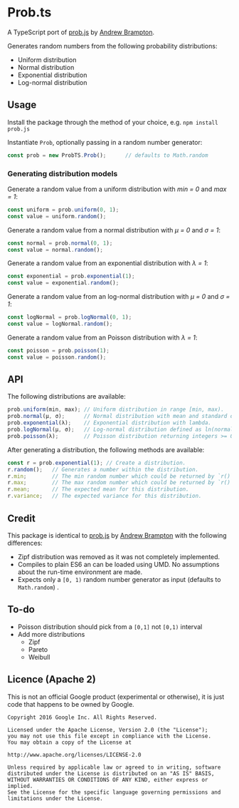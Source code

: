 Prob.ts
=======
A TypeScript port of [prob.js](https://github.com/bramp/prob.js) by [Andrew Brampton](https://bramp.net).

Generates random numbers from the following probability distributions:

 - Uniform distribution
 - Normal distribution
 - Exponential distribution
 - Log-normal distribution

Usage
-----

Install the package through the method of your choice, e.g. `npm install prob.js`

Instantiate `Prob`, optionally passing in a random number generator:

```javascript
const prob = new ProbTS.Prob();      // defaults to Math.random
```

### Generating distribution models

Generate a random value from a uniform distribution with _min = 0_ and _max = 1_:

```javascript
const uniform = prob.uniform(0, 1);
const value = uniform.random();
```

Generate a random value from a normal distribution with _μ = 0_ and _σ = 1_:

```javascript
const normal = prob.normal(0, 1);
const value = normal.random();
```

Generate a random value from an exponential distribution with _λ = 1_:

```javascript
const exponential = prob.exponential(1);
const value = exponential.random();
```

Generate a random value from an log-normal distribution with _μ = 0_ and _σ = 1_:

```javascript
const logNormal = prob.logNormal(0, 1);
const value = logNormal.random();
```

Generate a random value from an Poisson distribution with _λ = 1_:

```javascript
const poisson = prob.poisson(1);
const value = poisson.random();
```

API
---

The following distributions are available:

```javascript
prob.uniform(min, max); // Uniform distribution in range [min, max).
prob.normal(μ, σ);      // Normal distribution with mean and standard deviation.
prob.exponential(λ);    // Exponential distribution with lambda.
prob.logNormal(μ, σ);   // Log-normal distribution defined as ln(normal(μ, σ)).
prob.poisson(λ);        // Poisson distribution returning integers >= 0.
```

After generating a distribution, the following methods are available:

```javascript
const r = prob.exponential(1); // Create a distribution.
r.random();   // Generates a number within the distribution.
r.min;        // The min random number which could be returned by `r()` (inclusive).
r.max;        // The max random number which could be returned by `r()` (exclusive).
r.mean;       // The expected mean for this distribution.
r.variance;   // The expected variance for this distribution.
```

Credit
------

This package is identical to [prob.js](https://github.com/bramp/prob.js) by [Andrew Brampton](https://bramp.net) with 
the following differences:

 - Zipf distribution was removed as it was not completely implemented.
 - Compiles to plain ES6 an can be loaded using UMD. No assumptions about the run-time environment are made.
 - Expects only a `[0, 1)` random number generator as input (defaults to `Math.random`) .

To-do
-----

 - Poisson distribution should pick from a `[0,1]` not `[0,1)` interval
 - Add more distributions
    - Zipf
    - Pareto
    - Weibull

Licence (Apache 2)
------------------
This is not an official Google product (experimental or otherwise), it is just code that happens to be owned by Google.

```
Copyright 2016 Google Inc. All Rights Reserved.

Licensed under the Apache License, Version 2.0 (the "License");
you may not use this file except in compliance with the License.
You may obtain a copy of the License at

http://www.apache.org/licenses/LICENSE-2.0

Unless required by applicable law or agreed to in writing, software
distributed under the License is distributed on an "AS IS" BASIS,
WITHOUT WARRANTIES OR CONDITIONS OF ANY KIND, either express or implied.
See the License for the specific language governing permissions and
limitations under the License.
```
